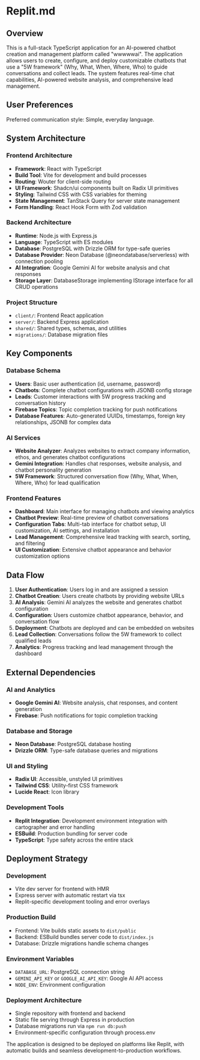 # Replit.md

## Overview

This is a full-stack TypeScript application for an AI-powered chatbot creation and management platform called "wwwwwai". The application allows users to create, configure, and deploy customizable chatbots that use a "5W framework" (Why, What, When, Where, Who) to guide conversations and collect leads. The system features real-time chat capabilities, AI-powered website analysis, and comprehensive lead management.

## User Preferences

Preferred communication style: Simple, everyday language.

## System Architecture

### Frontend Architecture
- **Framework**: React with TypeScript
- **Build Tool**: Vite for development and build processes
- **Routing**: Wouter for client-side routing
- **UI Framework**: Shadcn/ui components built on Radix UI primitives
- **Styling**: Tailwind CSS with CSS variables for theming
- **State Management**: TanStack Query for server state management
- **Form Handling**: React Hook Form with Zod validation

### Backend Architecture
- **Runtime**: Node.js with Express.js
- **Language**: TypeScript with ES modules
- **Database**: PostgreSQL with Drizzle ORM for type-safe queries
- **Database Provider**: Neon Database (@neondatabase/serverless) with connection pooling
- **AI Integration**: Google Gemini AI for website analysis and chat responses
- **Storage Layer**: DatabaseStorage implementing IStorage interface for all CRUD operations

### Project Structure
- `client/`: Frontend React application
- `server/`: Backend Express application
- `shared/`: Shared types, schemas, and utilities
- `migrations/`: Database migration files

## Key Components

### Database Schema
- **Users**: Basic user authentication (id, username, password)
- **Chatbots**: Complete chatbot configurations with JSONB config storage
- **Leads**: Customer interactions with 5W progress tracking and conversation history
- **Firebase Topics**: Topic completion tracking for push notifications
- **Database Features**: Auto-generated UUIDs, timestamps, foreign key relationships, JSONB for complex data

### AI Services
- **Website Analyzer**: Analyzes websites to extract company information, ethos, and generates chatbot configurations
- **Gemini Integration**: Handles chat responses, website analysis, and chatbot personality generation
- **5W Framework**: Structured conversation flow (Why, What, When, Where, Who) for lead qualification

### Frontend Features
- **Dashboard**: Main interface for managing chatbots and viewing analytics
- **Chatbot Preview**: Real-time preview of chatbot conversations
- **Configuration Tabs**: Multi-tab interface for chatbot setup, UI customization, AI settings, and installation
- **Lead Management**: Comprehensive lead tracking with search, sorting, and filtering
- **UI Customization**: Extensive chatbot appearance and behavior customization options

## Data Flow

1. **User Authentication**: Users log in and are assigned a session
2. **Chatbot Creation**: Users create chatbots by providing website URLs
3. **AI Analysis**: Gemini AI analyzes the website and generates chatbot configuration
4. **Configuration**: Users customize chatbot appearance, behavior, and conversation flow
5. **Deployment**: Chatbots are deployed and can be embedded on websites
6. **Lead Collection**: Conversations follow the 5W framework to collect qualified leads
7. **Analytics**: Progress tracking and lead management through the dashboard

## External Dependencies

### AI and Analytics
- **Google Gemini AI**: Website analysis, chat responses, and content generation
- **Firebase**: Push notifications for topic completion tracking

### Database and Storage
- **Neon Database**: PostgreSQL database hosting
- **Drizzle ORM**: Type-safe database queries and migrations

### UI and Styling
- **Radix UI**: Accessible, unstyled UI primitives
- **Tailwind CSS**: Utility-first CSS framework
- **Lucide React**: Icon library

### Development Tools
- **Replit Integration**: Development environment integration with cartographer and error handling
- **ESBuild**: Production bundling for server code
- **TypeScript**: Type safety across the entire stack

## Deployment Strategy

### Development
- Vite dev server for frontend with HMR
- Express server with automatic restart via tsx
- Replit-specific development tooling and error overlays

### Production Build
- Frontend: Vite builds static assets to `dist/public`
- Backend: ESBuild bundles server code to `dist/index.js`
- Database: Drizzle migrations handle schema changes

### Environment Variables
- `DATABASE_URL`: PostgreSQL connection string
- `GEMINI_API_KEY` or `GOOGLE_AI_API_KEY`: Google AI API access
- `NODE_ENV`: Environment configuration

### Deployment Architecture
- Single repository with frontend and backend
- Static file serving through Express in production
- Database migrations run via `npm run db:push`
- Environment-specific configuration through process.env

The application is designed to be deployed on platforms like Replit, with automatic builds and seamless development-to-production workflows.